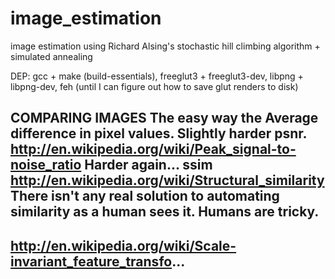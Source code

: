 # image_estimation
image estimation using Richard Alsing's stochastic hill climbing algorithm + simulated annealing

DEP: gcc + make (build-essentials), freeglut3 + freeglut3-dev, libpng + libpng-dev, feh (until I can figure out how to save glut renders to disk)


	
COMPARING IMAGES
The easy way the Average difference in pixel values.
Slightly harder psnr. http://en.wikipedia.org/wiki/Peak_signal-to-noise_ratio
Harder again... ssim http://en.wikipedia.org/wiki/Structural_similarity
There isn't any real solution to automating similarity as a human sees it. Humans are tricky.
-----
http://en.wikipedia.org/wiki/Scale-invariant_feature_transfo...
-----
